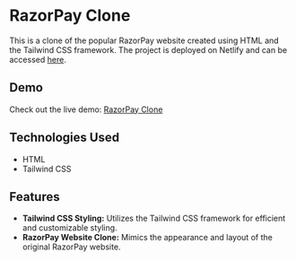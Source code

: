 # RazorPay Clone

This is a clone of the popular RazorPay website created using HTML and the Tailwind CSS framework. The project is deployed on Netlify and can be accessed [here](https://razerpay.netlify.app/).

## Demo

Check out the live demo: [RazorPay Clone](https://razerpay.netlify.app/)

## Technologies Used

- HTML
- Tailwind CSS

## Features

- **Tailwind CSS Styling:** Utilizes the Tailwind CSS framework for efficient and customizable styling.
- **RazorPay Website Clone:** Mimics the appearance and layout of the original RazorPay website.

